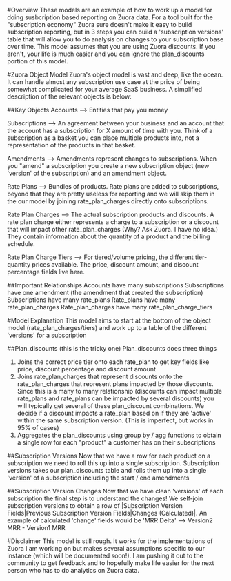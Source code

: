 #Overview
These models are an example of how to work up a model for doing susbcription based reporting on Zuora data.  For a tool built for the "subscription economy" Zuora sure doesn't make it easy to build subscription reporting, but in 3 steps you can build a 'subscription versions' table that will allow you to do analysis on changes to your subscription base over time.  This model assumes that you are using Zuora discounts.  If you aren't, your life is much easier and you can ignore the plan_discounts portion of this model.

#Zuora Object Model
Zuora's object model is vast and deep, like the ocean.  It can handle almost any subscription use case at the price of being somewhat complicated for your average SaaS business.  A simplified description of the relevant objects is below:

##Key Objects
Accounts --> Entities that pay you money

Subscriptions --> An agreement between your business and an account that the account has a subscription for X amount of time with you.  Think of a subscription as a basket you can place multiple products into, not a representation of the products in that basket.

Amendments --> Amendments represent changes to subscriptions.  When you "amend" a subscription you create a new subscription object (new 'version' of the subscription) and an amendment object.

Rate Plans --> Bundles of products.  Rate plans are added to subscriptions, beyond that they are pretty useless for reporting and we will skip them in the our model by joining rate_plan_charges directly onto subscriptions.

Rate Plan Charges --> The actual subscription products and discounts.  A rate plan charge either represents a charge to a subscription or a discount that will impact other rate_plan_charges (Why? Ask Zuora. I have no idea.)  They contain information about the quantity of a product and the billing schedule.

Rate Plan Charge Tiers --> For tiered/volume pricing, the different tier-quantity prices available.  The price, discount amount, and discount percentage fields live here.

##Important Relationships
Accounts have many subscriptions
Subscriptions have one amendment (the amendment that created the subscription)
Subscriptions have many rate_plans
Rate_plans have many rate_plan_charges
Rate_plan_charges have many rate_plan_charge_tiers

#Model Explanation
This model aims to start at the bottom of the object model (rate_plan_charges/tiers) and work up to a table of the different 'versions' for a subscription

##Plan_discounts (this is the tricky one)
Plan_discounts does three things
1. Joins the correct price tier onto each rate_plan to get key fields like price, discount percentage and discount amount   
2. Joins rate_plan_charges that represent discounts onto the rate_plan_charges that represent plans impacted by those discounts.  Since this is a many to many relationship (discounts can impact multiple rate_plans and rate_plans can be impacted by several discounts) you will typically get several of these plan_discount combinations.  We decide if a discount impacts a rate_plan based on if they are 'active' within the same subscription version.  (This is imperfect, but works in 95% of cases)
3. Aggregates the plan_discounts using group by / agg functions to obtain a single row for each "product" a customer has on their subscriptions

##Subscription Versions
Now that we have a row for each product on a subscription we need to roll this up into a single subscription.  Subscription versions takes our plan_discounts table and rolls them up into a single 'version' of a subscription including the start / end amendments

##Subscription Version Changes
Now that we have clean 'versions' of each subscription the final step is to understand the changes!  We self-join subscription versions to obtain a row of |Subscription Version Fields|Previous Subscription Version Fields|Changes (Calculated)|.  An example of calculated 'change' fields would be 'MRR Delta' --> Version2 MRR - Version1 MRR

#Disclaimer
This model is still rough.  It works for the implementations of Zuora I am working on but makes several assumptions specific to our instance (which will be documented soon!).  I am pushing it out to the community to get feedback and to hopefully make life easier for the next person who has to do analytics on Zuora data.
